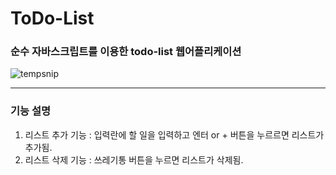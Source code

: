 # ToDo-List

### 순수 자바스크립트를 이용한 todo-list 웹어플리케이션

![tempsnip](https://user-images.githubusercontent.com/68727627/122723212-a6876b80-d2ad-11eb-9f38-306a6e9e3372.png)

------
### 기능 설명

1. 리스트 추가 기능 : 입력란에 할 일을 입력하고 엔터 or + 버튼을 누르르면 리스트가 추가됨.
2. 리스트 삭제 기능 : 쓰레기통 버튼을 누르면 리스트가 삭제됨.
